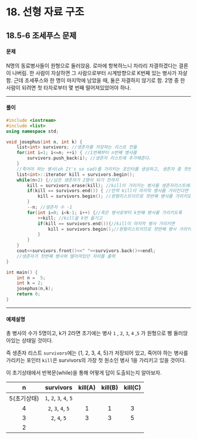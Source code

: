 # 18. 선형 자료 구조

## 18.5-6 조세푸스 문제

#### 문제
N명의 동료병사들이 원형으로 둘러앉음. 로마에 항복하느니 차라리 자결하겠다는 결론이 나버림.
한 사람이 자살하면 그 사람으로부터 시계방향으로 K번째 있는 병사가 자살함. 
근데 조세푸스와 한 명이 마지막에 남았을 때, 둘은 자결하지 않기로 함. 
2명 중 한 사람이 되려면 첫 타자로부터 몇 번째 떨어져있었어야 하나.

----------

#### 풀이

```c++
#include <iostream>
#include <list>
using namespace std;

void josephus(int n, int k) {
    list<int> survivors; //생존자를 저장하는 리스트 만듦
    for(int i=1; i<=n; ++i) { //1번째부터 n번째 병사를
        survivors.push_back(i); //생존자 리스트에 추가해준다. 
    }
    //죽어야 하는 병사(oh It's so sad)를 가리키는 포인터를 생성하고, 생존자 중 첫번째 병사로 초기설정
    list<int>::iterator kill = survivors.begin(); 
    while(n>2) {//남은 생존자가 2명이 되기 전까지
        kill = survivors.erase(kill); //kill이 가리키는 병사를 생존자리스트에서 삭제
        if(kill == survivors.end()) { //만약 kill이 마지막 병사를 가리킨다면
            kill = survivors.begin(); //원형리스트이므로 첫번째 병사를 가리키도록 설정
        }
        --n; //생존자 수 -1
        for(int i=0; i<k-1; i++) {//죽은 병사로부터 k번째 병사를 가리키도록
            ++kill; //kill을 k번 옮기고
            if(kill == survivors.end()){//kill이 마지막 병사 가리키면
                kill = survivors.begin();//원형리스트이므로 첫번째 병사 가리키도록 설정
            }
        }
    }
    cout<<survivors.front()<<" "<<survivors.back()<<endl;
    //생존자가 첫번째 병사와 떨어져있던 자리를 출력
}

int main() {
    int n =  5;
    int k = 2;
    josephus(n,k);
    return 0;
}
```

------

#### 예제설명

총 병사의 수가 5명이고, k가 2라면 초기에는 병사  `1` , `2`, `3`, `4` ,`5` 가 원형으로 삥 둘러앉아있는 상태일 것이다. 

즉 생존자 리스트 `survivors`에는 {1, 2, 3, 4, 5}가 저장되어 있고, 죽어야 하는 병사를 가리키는 포인터 `kill`은 survivors의 가장 첫 원소인 병사 1을 가리키고 있을 것이다. 

이 초기상태에서 반복문(while)을 통해 어떻게 답이 도출되는지 알아보자.

| n | survivors | kill(A) | kill(B) |kill(C)|
|:--:|:--:|:--:|:--:|:--:|
|5(초기상태)|`1`, `2`, `3`, `4`, `5`||||
|4|`2`, `3`,  `4`, `5`|1|1|3|
|3|`2`,  `4`, `5`|3|3|5|
|2|||||
